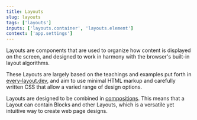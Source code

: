 ```yaml
---
title: Layouts
slug: layouts
tags: ['layouts']
inputs: ['layouts.container', 'layouts.element']
context: ['app.settings']
---
```


Layouts are components that are used to organize how content is displayed on the screen, and designed to work in harmony with the browser's built-in layout algorithms.

These Layouts are largely based on the teachings and examples put forth in [every-layout.dev](https://every-layout.dev/), and aim to use minimal HTML markup and carefully written CSS that allow a varied range of design options.

Layouts are designed to be combined in [compositions](https://cube.fyi/composition.html). This means that a Layout can contain Blocks and other Layouts, which is a versatile yet intuitive way to create web page designs.
